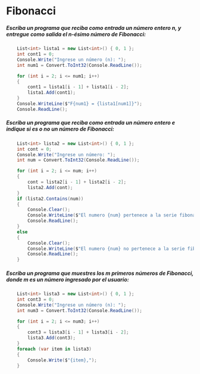 # Fibonacci

##### Escriba un programa que reciba como entrada un número entero n, y entregue como salida el n-ésimo número de Fibonacci:

```csharp
    List<int> lista1 = new List<int>() { 0, 1 };
    int cont1 = 0;
    Console.Write("Ingrese un número (n): ");
    int num1 = Convert.ToInt32(Console.ReadLine());

    for (int i = 2; i <= num1; i++)
    {
        cont1 = lista1[i - 1] + lista1[i - 2];
        lista1.Add(cont1);
    }
    Console.WriteLine($"F{num1} = {lista1[num1]}");
    Console.ReadLine();
```

##### Escriba un programa que reciba como entrada un número entero e indique si es o no un número de Fibonacci:

```csharp
    List<int> lista2 = new List<int>() { 0, 1 };
    int cont = 0;
    Console.Write("Ingrese un número: ");
    int num = Convert.ToInt32(Console.ReadLine());

    for (int i = 2; i <= num; i++)
    {
        cont = lista2[i - 1] + lista2[i - 2];
        lista2.Add(cont);
    }
    if (lista2.Contains(num))
    {
        Console.Clear();
        Console.WriteLine($"El numero {num} pertenece a la serie fibonacci");
        Console.ReadLine();
    }
    else
    {
        Console.Clear();
        Console.WriteLine($"El numero {num} no pertenece a la serie fibonacci");
        Console.ReadLine();
    }
```

##### Escriba un programa que muestres los m primeros números de Fibonacci, donde m es un número ingresado por el usuario:

```csharp
    List<int> lista3 = new List<int>() { 0, 1 };
    int cont3 = 0;
    Console.Write("Ingrese un número (n): ");
    int num3 = Convert.ToInt32(Console.ReadLine());

    for (int i = 2; i <= num3; i++)
    {
        cont3 = lista3[i - 1] + lista3[i - 2];
        lista3.Add(cont3);
    }
    foreach (var item in lista3)
    {
        Console.Write($"{item},");
    }
```